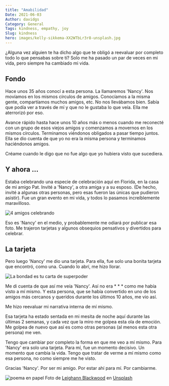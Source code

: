 ```yaml
---
title: "Amabilidad"
Date: 2021-06-03
Author: davidgs
Category: General
Tags: kindness, empathy, joy
Slug: kindness
hero: images/kelly-sikkema-XX2WTbLr3r8-unsplash.jpg
---
```


¿Alguna vez alguien te ha dicho algo que te obligó a reevaluar por completo todo lo que pensabas sobre ti? Solo me ha pasado un par de veces en mi vida, pero siempre ha cambiado mi vida.

## Fondo

Hace unos 35 años conocí a esta persona. La llamaremos 'Nancy'. Nos movíamos en los mismos círculos de amigos. Conocíamos a la misma gente, compartíamos muchos amigos, etc. No nos llevábamos bien. Sabía que podía ver a través de mí y que no le gustaba lo que veía. Ella me aterrorizó por eso.

Avance rápido hasta hace unos 10 años más o menos cuando me reconecté con un grupo de esos viejos amigos y comenzamos a movernos en los mismos círculos. Terminamos viéndonos obligados a pasar tiempo juntos. Ella se dio cuenta de que yo no era la misma persona y terminamos haciéndonos amigos.

Créame cuando le digo que no fue algo que yo hubiera visto que sucediera.

## Y ahora ...

Estaba celebrando una especie de celebración aquí en Florida, en la casa de mi amigo Pat. Invité a 'Nancy', a otra amiga y a su esposo. (De hecho, invité a algunas otras personas, pero esas fueron las únicas que pudieron asistir). Fue un gran evento en mi vida, y todos lo pasamos increíblemente maravilloso.

![4 amigos celebrando](/posts/category/general/kindness/images/IMG_8493.jpeg)

Eso es 'Nancy' en el medio, y probablemente me odiará por publicar esa foto. Me trajeron tarjetas y algunos obsequios pensativos y divertidos para celebrar.

## La tarjeta

Pero luego 'Nancy' me dio una tarjeta. Para ella, fue solo una bonita tarjeta que encontró, como una. Cuando lo abrí, me hizo llorar.

![La bondad es tu carta de superpoder](/posts/category/general/kindness/images/kindness.jpg)

Me di cuenta de que así me veía 'Nancy'. Así no era * * * como me había visto a mí mismo. Y esta persona, que se había convertido en uno de los amigos más cercanos y queridos durante los últimos 10 años, me vio así.

Me hizo reevaluar mi narrativa interna de mí mismo.

Esa tarjeta ha estado sentada en mi mesita de noche aquí durante las últimas 2 semanas, y cada vez que la miro me golpea esta ola de emoción. Me golpea de nuevo que así es como otras personas (al menos esta otra persona) me ven.

Tengo que cambiar por completo la forma en que me veo a mí mismo. Para 'Nancy' era solo una tarjeta. Para mí, fue un momento decisivo. Un momento que cambia la vida. Tengo que tratar de verme a mí mismo como esa persona, no como siempre me he visto.

Gracias 'Nancy'. Por ser mi amigo. Por estar ahí para mí. Por cambiarme.

![poema en papel](/posts/category/general/kindness/images/leighann-blackwood-gsQ4uk6cnyw-unsplash.jpg)
Foto de <a href="https://unsplash.com/@ohleighann?utm_source=unsplash&utm_medium=referral&utm_content=creditCopyText">Leighann Blackwood</a> en <a href="https://unsplash.com/s/photos/love?utm_source=unsplash&utm_medium=referral&utm_content=creditCopyText">Unsplash</a>
